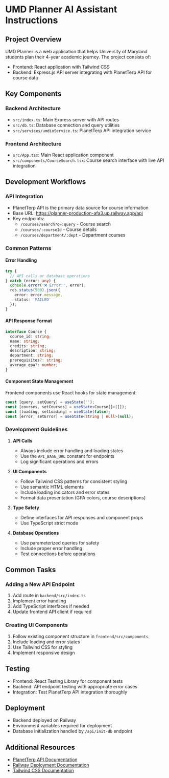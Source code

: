 # UMD Planner AI Assistant Instructions

## Project Overview
UMD Planner is a web application that helps University of Maryland students plan their 4-year academic journey. The project consists of:
- Frontend: React application with Tailwind CSS
- Backend: Express.js API server integrating with PlanetTerp API for course data

## Key Components

### Backend Architecture
- `src/index.ts`: Main Express server with API routes
- `src/db.ts`: Database connection and query utilities
- `src/services/umdioService.ts`: PlanetTerp API integration service

### Frontend Architecture
- `src/App.tsx`: Main React application component
- `src/components/CourseSearch.tsx`: Course search interface with live API integration

## Development Workflows

### API Integration
- PlanetTerp API is the primary data source for course information
- Base URL: https://planner-production-afa3.up.railway.app/api
- Key endpoints:
  - `/courses/search?q=:query` - Course search
  - `/courses/:courseId` - Course details
  - `/courses/department/:dept` - Department courses

### Common Patterns

#### Error Handling
```typescript
try {
  // API calls or database operations
} catch (error: any) {
  console.error('❌ Error:', error);
  res.status(500).json({ 
    error: error.message,
    status: 'FAILED'
  });
}
```

#### API Response Format
```typescript
interface Course {
  course_id: string;
  name: string;
  credits: string;
  description: string;
  department: string;
  prerequisites?: string;
  average_gpa?: number;
}
```

#### Component State Management
Frontend components use React hooks for state management:
```typescript
const [query, setQuery] = useState('');
const [courses, setCourses] = useState<Course[]>([]);
const [loading, setLoading] = useState(false);
const [error, setError] = useState<string | null>(null);
```

### Development Guidelines

1. **API Calls**
   - Always include error handling and loading states
   - Use the `API_BASE_URL` constant for endpoints
   - Log significant operations and errors

2. **UI Components**
   - Follow Tailwind CSS patterns for consistent styling
   - Use semantic HTML elements
   - Include loading indicators and error states
   - Format data presentation (GPA colors, course descriptions)

3. **Type Safety**
   - Define interfaces for API responses and component props
   - Use TypeScript strict mode

4. **Database Operations**
   - Use parameterized queries for safety
   - Include proper error handling
   - Test connections before operations

## Common Tasks

### Adding a New API Endpoint
1. Add route in `backend/src/index.ts`
2. Implement error handling
3. Add TypeScript interfaces if needed
4. Update frontend API client if required

### Creating UI Components
1. Follow existing component structure in `frontend/src/components`
2. Include loading and error states
3. Use Tailwind CSS for styling
4. Implement responsive design

## Testing
- Frontend: React Testing Library for component tests
- Backend: API endpoint testing with appropriate error cases
- Integration: Test PlanetTerp API integration thoroughly

## Deployment
- Backend deployed on Railway
- Environment variables required for deployment
- Database initialization handled by `/api/init-db` endpoint

## Additional Resources
- [PlanetTerp API Documentation](https://planetterp.com/api)
- [Railway Deployment Documentation](https://docs.railway.app/)
- [Tailwind CSS Documentation](https://tailwindcss.com/docs)